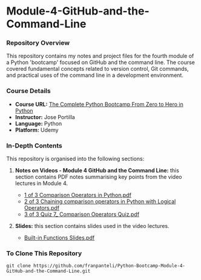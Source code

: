 # Module-4-GitHub-and-the-Command-Line
### Repository Overview

This repository contains my notes and project files for the fourth module of a Python 'bootcamp' focused on GitHub and the command line. The course covered fundamental concepts related to version control, Git commands, and practical uses of the command line in a development environment.

### Course Details
- **Course URL:** [The Complete Python Bootcamp From Zero to Hero in Python](https://www.udemy.com/course/complete-python-bootcamp/?couponCode=ST18MT62524)
- **Instructor:** Jose Portilla
- **Language:** Python
- **Platform:** Udemy

### In-Depth Contents
This repository is organised into the following sections:

1. **Notes on Videos - Module 4 GitHub and the Command Line:**
   this section contains PDF notes summarising key points from the video lectures in Module 4.
   - [1 of 3 Comparison Operators in Python.pdf](Notes%20on%20Videos%20-%20Module%204%20GitHub%20and%20the%20Command%20Line/1%20of%203%20Comparison%20Operators%20in%20Python.pdf)
   - [2 of 3 Chaining comparison operators in Python with Logical Operators.pdf](Notes%20on%20Videos%20-%20Module%204%20GitHub%20and%20the%20Command%20Line/2%20of%203%20Chaining%20comparison%20operators%20in%20Python%20with%20Logical%20Operators.pdf)
   - [3 of 3 Quiz 7_ Comparison Operators Quiz.pdf](Notes%20on%20Videos%20-%20Module%204%20GitHub%20and%20the%20Command%20Line/3%20of%203%20Quiz%207_%20Comparison%20Operators%20Quiz.pdf)

2. **Slides:**
   this section contains slides used in the video lectures.
   - [Built-in Functions Slides.pdf](Built-in%20Functions%20Slides.pdf)

### To Clone This Repository
```
git clone https://github.com/franpanteli/Python-Bootcamp-Module-4-GitHub-and-the-Command-Line.git
```